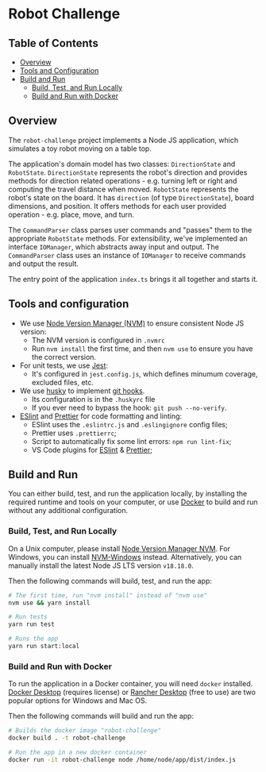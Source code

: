 # Robot Challenge

## Table of Contents

- [Overview](#overview)
- [Tools and Configuration](#tools-and-configuration)
- [Build and Run](#build-and-run)
  - [Build, Test, and Run Locally](#build-test-and-run-locally)
  - [Build and Run with Docker](#build-and-run-with-docker)

## Overview

The `robot-challenge` project implements a Node JS
application, which simulates a toy robot moving on a table top.

The application's domain model has two classes: `DirectionState` and `RobotState`.
`DirectionState` represents the robot's direction and provides
methods for direction related operations - e.g. turning left or right and computing
the travel distance when moved. `RobotState` represents the robot's state on the board.
It has `direction` (of type `DirectionState`), board dimensions, and position.
It offers methods for each user provided operation - e.g. place, move, and turn.

The `CommandParser` class parses user commands and "passes" them to the appropriate `RobotState` methods.
For extensibility, we've implemented an interface `IOManager`, which abstracts away input and output.
The `CommandParser` class uses an instance of `IOManager` to receive commands and output the result.

The entry point of the application `index.ts` brings it all together and starts it.

## Tools and configuration

- We use [Node Version Manager (NVM)](https://github.com/nvm-sh/nvm) to ensure consistent Node JS version:
  - The NVM version is configured in `.nvmrc`
  - Run `nvm install` the first time, and then `nvm use` to ensure you have the correct version.
- For unit tests, we use [Jest](https://jestjs.io/):
  - It's configured in `jest.config.js`, which defines minumum coverage, excluded files, etc.
- We use [husky](https://www.npmjs.com/package/husky) to implement [git hooks](https://git-scm.com/book/en/v2/Customizing-Git-Git-Hooks).
  - Its configuration is in the `.huskyrc` file
  - If you ever need to bypass the hook: `git push --no-verify`.
- [ESlint](https://eslint.org/) and [Prettier](https://prettier.io/) for code formatting and linting:
  - ESlint uses the `.eslintrc.js` and `.eslingignore` config files;
  - Prettier uses `.prettierrc`;
  - Script to automatically fix some lint errors: `npm run lint-fix`;
  - VS Code plugins for [ESlint](https://marketplace.visualstudio.com/items?itemName=dbaeumer.vscode-eslint) & [Prettier](https://marketplace.visualstudio.com/items?itemName=esbenp.prettier-vscode);

## Build and Run

You can either build, test, and run the application locally, by installing
the required runtime and tools on your computer, or use
[Docker](https://www.docker.com/) to build and run without any
additional configuration.

### Build, Test, and Run Locally

On a Unix computer, please install [Node Version Manager NVM](https://github.com/nvm-sh/nvm).
For Windows, you can install
[NVM-Windows](https://github.com/coreybutler/nvm-windows) instead.
Alternatively, you can manually install the latest Node JS LTS version `v18.18.0`.

Then the following commands will build, test, and run the app:

```BASH
# The first time, run "nvm install" instead of "nvm use"
nvm use && yarn install

# Run tests
yarn run test

# Runs the app
yarn run start:local
```

### Build and Run with Docker

To run the application in a Docker container, you will need `docker`
installed. [Docker Desktop](https://www.docker.com/products/docker-desktop/) (requires license) or [Rancher Desktop](https://rancherdesktop.io/) (free to use) are two popular options for Windows and Mac OS.

Then the following commands will build and run the app:

```bash
# Builds the docker image "robot-challenge"
docker build . -t robot-challenge

# Run the app in a new docker container
docker run -it robot-challenge node /home/node/app/dist/index.js
```
